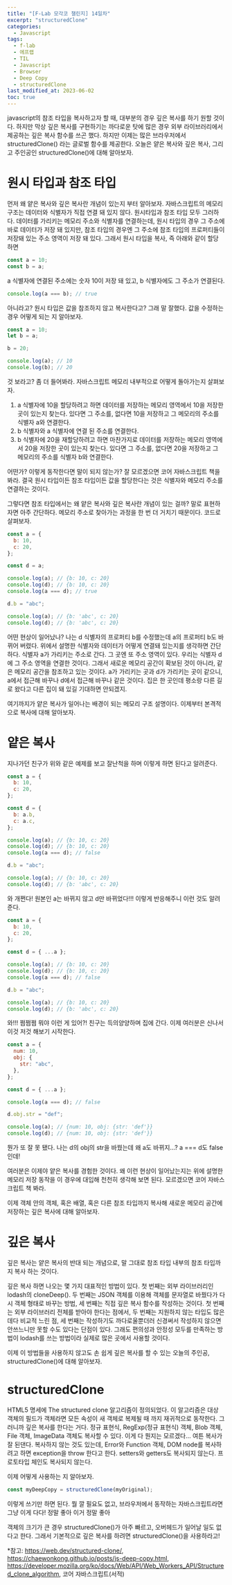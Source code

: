 ```yaml
---
title: "[F-Lab 모각코 챌린지] 14일차"
excerpt: "structuredClone"
categories:
  - Javascript
tags:
  - f-lab
  - 에프랩
  - TIL
  - Javascript
  - Browser
  - Deep Copy
  - structuredClone
last_modified_at: 2023-06-02
toc: true
---
```


javascript의 참조 타입을 복사하고자 할 때, 대부분의 경우 깊은 복사를 하기 원할 것이다. 하지만 막상 깊은 복사를 구현하기는 까다로운 탓에 많은 경우 외부 라이브러리에서 제공하는 깊은 복사 함수를 쓰곤 했다. 하지만 이제는 많은 브라우저에서 structuredClone() 라는 글로벌 함수를 제공한다. 오늘은 얕은 복사와 깊은 복사, 그리고 주인공인 structuredClone()에 대해 알아보자.

# 원시 타입과 참조 타입

먼저 왜 얕은 복사와 깊은 복사란 개념이 있는지 부터 알아보자. 자바스크립트의 메모리 구조는 데이터와 식별자가 직접 연결 돼 있지 않다. 원시타입과 참조 타입 모두 그러하다. 데이터를 가리키는 메모리 주소와 식별자를 연결하는데, 원시 타입의 경우 그 주소에 바로 데이터가 저장 돼 있지만, 참조 타입의 경우엔 그 주소에 참조 타입의 프로퍼티들이 저장돼 있는 주소 영역이 저장 돼 있다. 그래서 원시 타입을 복사, 즉 아래와 같이 할당 하면

```javascript
const a = 10;
const b = a;
```

a 식별자에 연결된 주소에는 숫자 10이 저장 돼 있고, b 식별자에도 그 주소가 연결된다.

```javascript
console.log(a === b); // true
```

아니라고? 원시 타입은 값을 참조하지 않고 복사한다고? 그래 말 잘했다. 값을 수정하는 경우 어떻게 되는 지 알아보자.

```javascript
const a = 10;
let b = a;

b = 20;

console.log(a); // 10
console.log(b); // 20
```

것 보라고? 좀 더 들어봐라. 자바스크립트 메모리 내부적으로 어떻게 돌아가는지 살펴보자.

1. a 식별자에 10을 할당하려고 하면 데이터를 저장하는 메모리 영역에서 10을 저장한 곳이 있는지 찾는다. 있다면 그 주소를, 없다면 10을 저장하고 그 메모리의 주소를 식별자 a와 연결한다.
2. b 식별자와 a 식별자에 연결 된 주소를 연결한다.
3. b 식별자에 20을 재할당하려고 하면 마찬가지로 데이터를 저장하는 메모리 영역에서 20을 저장한 곳이 있는지 찾는다. 있다면 그 주소를, 없다면 20을 저장하고 그 메모리의 주소를 식별자 b와 연결한다.

어떤가? 이렇게 동작한다면 말이 되지 않는가? 잘 모르겠으면 코어 자바스크립트 책을 봐라. 결국 원시 타입이든 참조 타입이든 값을 할당한다는 것은 식별자와 메모리 주소를 연결하는 것이다.

그렇다면 참조 타입에서는 왜 얕은 복사와 깊은 복사란 개념이 있는 걸까? 말로 표현하자면 아주 간단하다. 메모리 주소로 찾아가는 과정을 한 번 더 거치기 때문이다. 코드로 살펴보자.

```javascript
const a = {
  b: 10,
  c: 20,
};

const d = a;

console.log(a); // {b: 10, c: 20}
console.log(d); // {b: 10, c: 20}
console.log(a === d); // true

d.b = "abc";

console.log(a); // {b: 'abc', c: 20}
console.log(d); // {b: 'abc', c: 20}
```

어떤 현상이 일어났나? 나는 d 식별자의 프로퍼티 b를 수정했는데 a의 프로퍼티 b도 바뀌어 버렸다. 위에서 설명한 식별자와 데이터가 어떻게 연결돼 있는지를 생각하면 간단하다. 식별자 a가 가리키는 주소로 간다. 그 곳엔 또 주소 영역이 있다. 우리는 식별자 d에 그 주소 영역을 연결한 것이다. 그래서 새로운 메모리 공간이 확보된 것이 아니라, 같은 메모리 공간을 참조하고 있는 것이다. a가 가리키는 곳과 d가 가리키는 곳이 같으니, a에서 접근해 바꾸나 d에서 접근해 바꾸나 같은 것이다. 집은 한 곳인데 평소랑 다른 길로 왔다고 다른 집이 돼 있길 기대하면 안되겠지.

여기까지가 얕은 복사가 일어나는 배경이 되는 메모리 구조 설명이다. 이제부터 본격적으로 복사에 대해 알아보자.

# 얕은 복사

지나가던 친구가 위와 같은 예제를 보고 잘난척을 하며 이렇게 하면 된다고 알려준다.

```javascript
const a = {
  b: 10,
  c: 20,
};

const d = {
  b: a.b,
  c: a.c,
};

console.log(a); // {b: 10, c: 20}
console.log(d); // {b: 10, c: 20}
console.log(a === d); // false

d.b = "abc";

console.log(a); // {b: 10, c: 20}
console.log(d); // {b: 'abc', c: 20}
```

와 개쩐다! 원본인 a는 바뀌지 않고 d만 바뀌었다!!! 이렇게 반응해주니 이런 것도 알려준다.

```javascript
const a = {
  b: 10,
  c: 20,
};

const d = { ...a };

console.log(a); // {b: 10, c: 20}
console.log(d); // {b: 10, c: 20}
console.log(a === d); // false

d.b = "abc";

console.log(a); // {b: 10, c: 20}
console.log(d); // {b: 'abc', c: 20}
```

와!!! 쩜쩜쩜 뭐야 이런 게 있어?! 친구는 득의양양하며 집에 간다. 이제 여러분은 신나서 이것 저것 해보기 시작한다.

```javascript
const a = {
  num: 10,
  obj: {
    str: "abc",
  },
};

const d = { ...a };

console.log(a === d); // false

d.obj.str = "def";

console.log(a); // {num: 10, obj: {str: 'def'}}
console.log(d); // {num: 10, obj: {str: 'def'}}
```

뭔가 또 잘 못 됐다. 나는 d의 obj의 str을 바꿨는데 왜 a도 바뀌지...? a === d도 false인데!

여러분은 이제야 얕은 복사를 경험한 것이다. 왜 이런 현상이 일어났는지는 위에 설명한 메모리 저장 동작을 이 경우에 대입해 천천히 생각해 보면 된다. 모르겠으면 코어 자바스크립트 책 봐라.

이제 객체 안의 객체, 혹은 배열, 혹은 다른 참조 타입까지 복사해 새로운 메모리 공간에 저장하는 깊은 복사에 대해 알아보자.

# 깊은 복사

깊은 복사는 얕은 복사의 반대 되는 개념으로, 말 그대로 참조 타입 내부의 참조 타입까지 복사 하는 것이다.

깊은 복사 하면 나오는 몇 가지 대표적인 방법이 있다. 첫 번째는 외부 라이브러리인 lodash의 cloneDeep(). 두 번째는 JSON 객체를 이용해 객체를 문자열로 바꿨다가 다시 객체 형태로 바꾸는 방법, 세 번째는 직접 깊은 복사 함수를 작성하는 것이다. 첫 번째는 외부 라이브러리 전체를 받아야 한다는 점에서, 두 번째는 지원하지 않는 타입도 많은데다 비교적 느린 점, 세 번째는 작성하기도 까다로울뿐더러 신경써서 작성하지 않으면 안쓰느니만 못할 수도 있다는 단점이 있다. 그래도 편의성과 안정성 모두를 만족하는 방법이 lodash를 쓰는 방법이라 실제로 많은 곳에서 사용할 것이다.

이제 이 방법들을 사용하지 않고도 손 쉽게 깊은 복사를 할 수 있는 오늘의 주인공, structuredClone()에 대해 알아보자.

# structuredClone

HTML5 명세에 The structured clone 알고리즘이 정의되었다. 이 알고리즘은 대상 객체의 필드가 객체라면 모든 속성이 새 객체로 복제될 때 까지 재귀적으로 동작한다. 그러니까 깊은 복사를 한다는 거다. 정규 표현식, RegExp(정규 표현식) 객체, Blob 객체, File 객체, ImageData 객체도 복사할 수 있다. 이게 다 뭔지는 모르겠다... 여튼 복사가 잘 된댄다. 복사하지 않는 것도 있는데, Error와 Function 객체, DOM node를 복사하려고 하면 exception을 throw 한다고 한다. setters와 getters도 복사되지 않는다. 프로토타입 체인도 복사되지 않는다.

이제 어떻게 사용하는 지 알아보자.

```javascript
const myDeepCopy = structuredClone(myOriginal);
```

이렇게 쓰기만 하면 된다. 뭘 깔 필요도 없고, 브라우저에서 동작하는 자바스크립트라면 그냥 이게 다다! 정말 좋아 이거 정말 좋아

객체의 크기가 큰 경우 structuredClone()가 아주 빠르고, 오버헤드가 일어날 일도 없다고 한다. 그래서 기본적으로 깊은 복사를 하려면 structuredClone()을 사용하라고!

\*참고: <https://web.dev/structured-clone/>,
<https://chaewonkong.github.io/posts/js-deep-copy.html>,
<https://developer.mozilla.org/ko/docs/Web/API/Web_Workers_API/Structured_clone_algorithm>,
코어 자바스크립트(서적)
